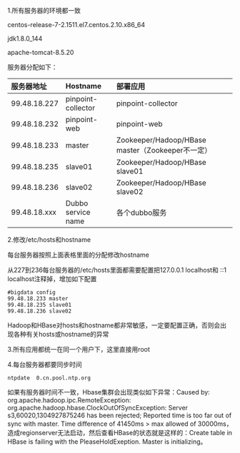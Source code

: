 1.所有服务器的环境都一致

centos-release-7-2.1511.el7.centos.2.10.x86\_64

jdk1.8.0\_144

apache-tomcat-8.5.20

服务器分配如下：

| 服务器地址 | Hostname | 部署应用 |
| :--- | :--- | :--- |
| 99.48.18.227 | pinpoint-collector | pinpoint-collector |
| 99.48.18.232 | pinpoint-web | pinpoint-web |
| 99.48.18.233 | master | Zookeeper/Hadoop/HBase master（Zookeeper不一定） |
| 99.48.18.235 | slave01 | Zookeeper/Hadoop/HBase slave01 |
| 99.48.18.236 | slave02 | Zookeeper/Hadoop/HBase slave02 |
| 99.48.18.xxx | Dubbo service name | 各个dubbo服务 |

2.修改/etc/hosts和hostname

每台服务器按照上面表格里面的分配修改hostname

从227到236每台服务器的/etc/hosts里面都需要配置把127.0.0.1 localhost和 ::1 localhost注释掉，增加如下配置

```
#bigdata config
99.48.18.233 master
99.48.18.235 slave01
99.48.18.236 slave02
```

Hadoop和HBase对hosts和hostname都非常敏感，一定要配置正确，否则会出现各种有关hosts或hostname的异常

3.所有应用都统一在同一个用户下，这里直接用root

4.每台服务器都要同步时间

```
ntpdate  0.cn.pool.ntp.org
```

如果有服务器时间不一致，Hbase集群会出现类似如下异常：Caused by: org.apache.hadoop.ipc.RemoteException: org.apache.hadoop.hbase.ClockOutOfSyncException: Server s3,60020,1304927875246 has been rejected; Reported time is too far out of sync with master.  Time difference of 41450ms &gt; max allowed of 30000ms，造成regionserver无法启动，然后查看HBase的状态就是这样的：Create table in HBase is failing with the PleaseHoldExeption. Master is initializing。

